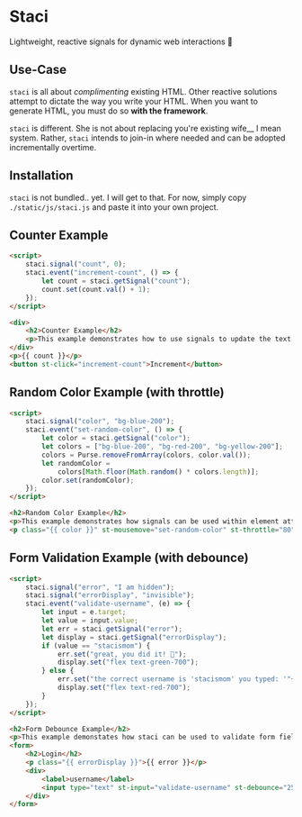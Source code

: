 # Staci
Lightweight, reactive signals for dynamic web interactions 💄

## Use-Case
`staci` is all about *complimenting* existing HTML. Other reactive solutions attempt to dictate the way you write your HTML. When you want to generate HTML, you must do so **with the framework**.

`staci` is different. She is not about replacing you're existing wife__ I mean system. Rather, `staci` intends to join-in where needed and can be adopted incrementally overtime.


## Installation
`staci` is not bundled.. yet. I will get to that. For now, simply copy `./static/js/staci.js` and paste it into your own project.


## Counter Example
```html
<script>
    staci.signal("count", 0);
    staci.event("increment-count", () => {
        let count = staci.getSignal("count");
        count.set(count.val() + 1);
    });
</script>

<div>
    <h2>Counter Example</h2>
    <p>This example demonstrates how to use signals to update the text content of an element<p>
</div>
<p>{{ count }}</p>
<button st-click="increment-count">Increment</button>
```

## Random Color Example (with throttle)
```html
<script>
    staci.signal("color", "bg-blue-200");
    staci.event("set-random-color", () => {
        let color = staci.getSignal("color");
        let colors = ["bg-blue-200", "bg-red-200", "bg-yellow-200"];
        colors = Purse.removeFromArray(colors, color.val());
        let randomColor =
            colors[Math.floor(Math.random() * colors.length)];
        color.set(randomColor);
    });
</script>

<h2>Random Color Example</h2>
<p>This example demonstrates how signals can be used within element attributes.</p>
<p class="{{ color }}" st-mousemove="set-random-color" st-throttle="80">Enter your mouse here to change the class! I have the class {{ color }}<p>
```

## Form Validation Example (with debounce)
```html
<script>
    staci.signal("error", "I am hidden");
    staci.signal("errorDisplay", "invisible");
    staci.event("validate-username", (e) => {
        let input = e.target;
        let value = input.value;
        let err = staci.getSignal("error");
        let display = staci.getSignal("errorDisplay");
        if (value == "stacismom") {
            err.set("great, you did it! 🦄");
            display.set("flex text-green-700");
        } else {
            err.set("the correct username is 'stacismom' you typed: '"+value+"'");
            display.set("flex text-red-700");
        }
    });
</script>

<h2>Form Debounce Example</h2>
<p>This example demonstates how staci can be used to validate form fields with debouncing.</p>
<form>
    <h2>Login</h2>
    <p class="{{ errorDisplay }}">{{ error }}</p>
    <div>
        <label>username</label>
        <input type="text" st-input="validate-username" st-debounce="250" />
    </div>
</form>
```


